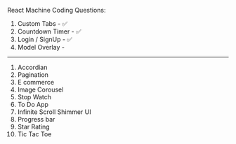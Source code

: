 React Machine Coding Questions:

1. Custom Tabs - ✅
2. Countdown Timer - ✅
4. Login / SignUp - ✅
5. Model Overlay -

------

1. Accordian
2. Pagination
3. E commerce
4. Image Corousel
5. Stop Watch
6. To Do App
7. Infinite Scroll Shimmer UI
8. Progress bar
9. Star Rating
10. Tic Tac Toe
